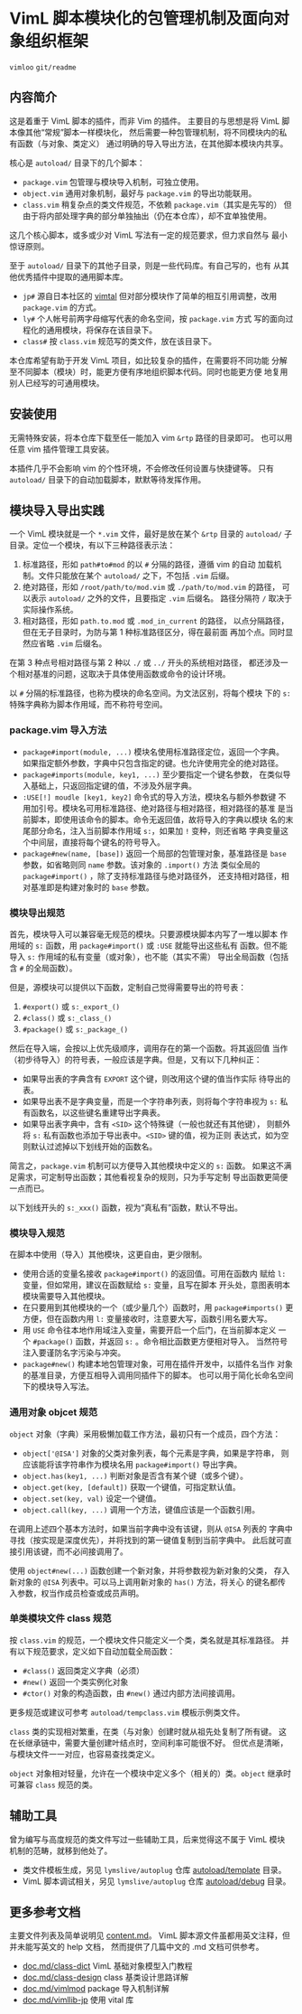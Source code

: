 # VimL 脚本模块化的包管理机制及面向对象组织框架
`vimloo` `git/readme`

## 内容简介

这是着重于 VimL 脚本的插件，而非 Vim 的插件。
主要目的与思想是将 VimL 脚本像其他“常规”脚本一样模块化，
然后需要一种包管理机制，将不同模块内的私有函数（与对象、类定义）
通过明确的导入导出方法，在其他脚本模块内共享。

核心是 `autoload/` 目录下的几个脚本：

* `package.vim` 包管理与模块导入机制，可独立使用。
* `object.vim` 通用对象机制，最好与 `package.vim` 的导出功能联用。
* `class.vim` 稍复杂点的类文件规范，不依赖 `package.vim`（其实是先写的）
   但由于将内部处理字典的部分单独抽出（仍在本仓库），却不宜单独使用。

这几个核心脚本，或多或少对 VimL 写法有一定的规范要求，但力求自然与
最小惊讶原则。

至于 `autoload/` 目录下的其他子目录，则是一些代码库。有自己写的，也有
从其他优秀插件中提取的通用脚本库。

* `jp#` 源自日本社区的 [vimtal](https://github.com/vim-jp/vital.vim)
  但对部分模块作了简单的相互引用调整，改用 `package.vim` 的方式。
* `ly#` 个人帐号前两字母缩写代表的命名空间，按 `package.vim` 方式
  写的面向过程化的通用模块，将保存在该目录下。
* `class#` 按 `class.vim` 规范写的类文件，放在该目录下。

本仓库希望有助于开发 VimL 项目，如比较复杂的插件，在需要将不同功能
分解至不同脚本（模块）时，能更方便有序地组织脚本代码。同时也能更方便
地复用别人已经写的可通用模块。

## 安装使用

无需特殊安装，将本仓库下载至任一能加入 vim `&rtp` 路径的目录即可。
也可以用任意 vim 插件管理工具安装。

本插件几乎不会影响 vim 的个性环境，不会修改任何设置与快捷键等。
只有 `autoload/` 目录下的自动加载脚本，默默等待发挥作用。 

## 模块导入导出实践

一个 VimL 模块就是一个 `*.vim` 文件，最好是放在某个 `&rtp` 目录的
`autoload/` 子目录。定位一个模块，有以下三种路径表示法：

1. 标准路径，形如 `path#to#mod` 的以 `#` 分隔的路径，遵循 vim 的自动
   加载机制。文件只能放在某个 `autoload/` 之下，不包括 `.vim` 后缀。
2. 绝对路径，形如 `/root/path/to/mod.vim` 或 `./path/to/mod.vim` 的路径，
   可以表示 `autoload/` 之外的文件，且要指定 `.vim` 后缀名。
   路径分隔符 `/` 取决于实际操作系统。
3. 相对路径，形如 `path.to.mod` 或 `.mod_in_current` 的路径，
   以点分隔路径，但在无子目录时，为防与第 1 种标准路径区分，得在最前面
   再加个点。同时显然应省略 `.vim` 后缀名。

在第 3 种点号相对路径与第 2 种以 `./` 或 `../` 开头的系统相对路径，
都还涉及一个相对基准的问题，这取决于具体使用函数或命令的设计环境。

以 `#` 分隔的标准路径，也称为模块的命名空间。为文法区别，将每个模块
下的 `s:` 特殊字典称为脚本作用域，而不称符号空间。

### package.vim 导入方法

* `package#import(module, ...)` 模块名使用标准路径定位，返回一个字典。
  如果指定额外参数，字典中只包含指定的键。也允许使用完全的绝对路径。
* `package#imports(module, key1, ...)` 至少要指定一个键名参数，
  在类似导入基础上，只返回指定键的值，不涉及外层字典。
* `:USE[!] moudle [key1, key2]` 命令式的导入方法，模块名与额外参数键
  不用加引号。模块名可用标准路径、绝对路径与相对路径，相对路径的基准
  是当前脚本，即使用该命令的脚本。命令无返回值，故将导入的字典以模块
  名的末尾部分命名，注入当前脚本作用域 `s:`，如果加 `!` 变种，则还省略
  字典变量这个中间层，直接将每个键名的符号导入。
* `package#new(name, [base])` 返回一个局部的包管理对象，基准路径是
   `base` 参数，如省略则同 `name` 参数。该对象的 `.import()` 方法
   类似全局的 `package#import()` ，除了支持标准路径与绝对路径外，
   还支持相对路径，相对基准即是构建对象时的 `base` 参数。

### 模块导出规范

首先，模块导入可以兼容毫无规范的模块。只要源模块脚本内写了一堆以脚本
作用域的 `s:` 函数，用 `package#import()` 或 `:USE` 就能导出这些私有
函数。但不能导入 `s:` 作用域的私有变量（或对象），也不能（其实不需）
导出全局函数（包括含 `#` 的全局函数）。

但是，源模块可以提供以下函数，定制自己觉得需要导出的符号表：

1. `#export()` 或 `s:_export_()`
2. `#class()` 或 `s:_class_()`
3. `#package()` 或 `s:_package_()`

然后在导入端，会按以上优先级顺序，调用存在的第一个函数。将其返回值
当作（初步待导入）的符号表，一般应该是字典。但是，又有以下几种纠正：

* 如果导出表的字典含有 `EXPORT` 这个键，则改用这个键的值当作实际
  待导出的表。
* 如果导出表不是字典变量，而是一个字符串列表，则将每个字符串视为
  `s:` 私有函数名，以这些键名重建导出字典表。
* 如果导出表字典中，含有 `<SID>` 这个特殊键（一般也就还有其他键），
  则额外将 `s:` 私有函数也添加于导出表中。`<SID>` 键的值，视为正则
  表达式，如为空则默认过滤掉以下划线开始的函数名。

简言之，`package.vim` 机制可以方便导入其他模块中定义的 `s:` 函数。
如果这不满足需求，可定制导出函数；其他看视复杂的规则，只为手写定制
导出函数更简便一点而已。

以下划线开头的 `s:_xxx()` 函数，视为“真私有”函数，默认不导出。

### 模块导入规范

在脚本中使用（导入）其他模块，这更自由，更少限制。

* 使用合适的变量名接收 `package#import()` 的返回值。可用在函数内
  赋给 `l:` 变量，但如常用，建议在函数赋给 `s:` 变量，且写在脚本
  开头处，意图表明本模块需要导入其他模块。
* 在只要用到其他模块的一个（或少量几个）函数时，用 `package#imports()`
  更方便，但在函数内用 `l:` 变量接收时，注意要大写，函数引用名要大写。
* 用 `USE` 命令往本地作用域注入变量，需要开启一个后门，在当前脚本定义
  一个 `#package()` 函数，并返回 `s:` 。命令相比函数更方便相对导入。
  当然符号注入要谨防名字污染与冲突。
* `package#new()` 构建本地包管理对象，可用在插件开发中，以插件名当作
  对象的基准目录，方便互相导入调用同插件下的脚本。
  也可以用于简化长命名空间下的模块导入写法。

### 通用对象 objcet 规范

`object` 对象（字典）采用极懒加载工作方法，最初只有一个成员，四个方法：

* `object['@ISA']` 对象的父类对象列表，每个元素是字典，如果是字符串，
  则应该能将该字符串作为模块名用 `package#import()` 导出字典。
* `object.has(key1, ...)` 判断对象是否含有某个键（或多个键）。
* `object.get(key, [default])` 获取一个键值，可指定默认值。
* `object.set(key, val)` 设定一个键值。
* `object.call(key, ...)` 调用一个方法，键值应该是一个函数引用。

在调用上述四个基本方法时，如果当前字典中没有该键，则从 `@ISA` 列表的
字典中寻找（按实现是深度优先），并将找到的第一键值复制到当前字典中。
此后就可直接引用该键，而不必间接调用了。

使用 `object#new(...)` 函数创建一个新对象，并将参数视为新对象的父类，
存入新对象的 `@ISA` 列表中。可以马上调用新对象的 `has()` 方法，将关心
的键名都传入参数，权当作成员检查或成员声明。

### 单类模块文件 class 规范

按 `class.vim` 的规范，一个模块文件只能定义一个类，类名就是其标准路径。
并有以下规范要求，定义如下自动加载全局函数：

* `#class()` 返回类定义字典（必须）
* `#new()` 返回一个类实例化对象
* `#ctor()` 对象的构造函数，由 `#new()` 通过内部方法间接调用。

更多规范或建议可参考 `autoload/tempclass.vim` 模板示例类文件。

`class` 类的实现相对繁重，在类（与对象）创建时就从祖先处复制了所有键。
这在长继承链中，需要大量创建叶结点时，空间利率可能很不好。
但优点是清晰，与模块文件一一对应，也容易查找类定义。

`object` 对象相对轻量，允许在一个模块中定义多个（相关的）类。`object`
继承时可兼容 `class` 规范的类。

## 辅助工具

曾为编写与高度规范的类文件写过一些辅助工具，后来觉得这不属于 VimL 模块
机制的范畴，就移到他处了。

* 类文件模板生成，另见 `lymslive/autoplug` 仓库
  [autoload/template](https://github.com/lymslive/autoplug/tree/master/autoload/template) 目录。
* VimL 脚本调试相关，另见 `lymslive/autoplug` 仓库 
  [autoload/debug](https://github.com/lymslive/autoplug/tree/master/autoload/debug) 目录。

## 更多参考文档

主要文件列表及简单说明见 [content.md](content.md)。
VimL 脚本源文件虽都用英文注释，但并未能写英文的 help 文档，
然而提供了几篇中文的 .md 文档可供参考。

* [doc.md/class-dict](doc.md/class-dict.md) VimL 基础对象模型入门教程
* [doc.md/class-design](doc.md/class-design.md) class 基类设计思路详解
* [doc.md/vimlmod](doc.md/vimlmod.md) package 导入机制详解
* [doc.md/vimllib-jp](doc.md/vimllib-jp.md) 使用 vital 库
